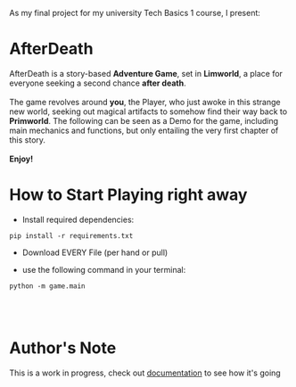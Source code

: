As my final project for my university Tech Basics 1 course, I present:

# AfterDeath

AfterDeath is a story-based **Adventure Game**, set in **Limworld**, a place for everyone seeking a second chance **after death**. 
<br/><br/>
The game revolves around **you**, the Player, who just awoke in this strange new world, seeking out magical artifacts to somehow find their way back to **Primworld**. 
The following can be seen as a Demo for the game, including main mechanics and functions, but only entailing the very first chapter of this story. 
<br/><br/>
**Enjoy!**

# How to Start Playing right away

- Install required dependencies:

```pip install -r requirements.txt```


- Download EVERY File (per hand or pull)


- use the following command in your terminal:

```python -m game.main```

<br/><br/>

# Author's Note

This is a work in progress, check out [documentation](https://github.com/CrvptiK/AfterLife/blob/main/documentation.md) to see how it's going
